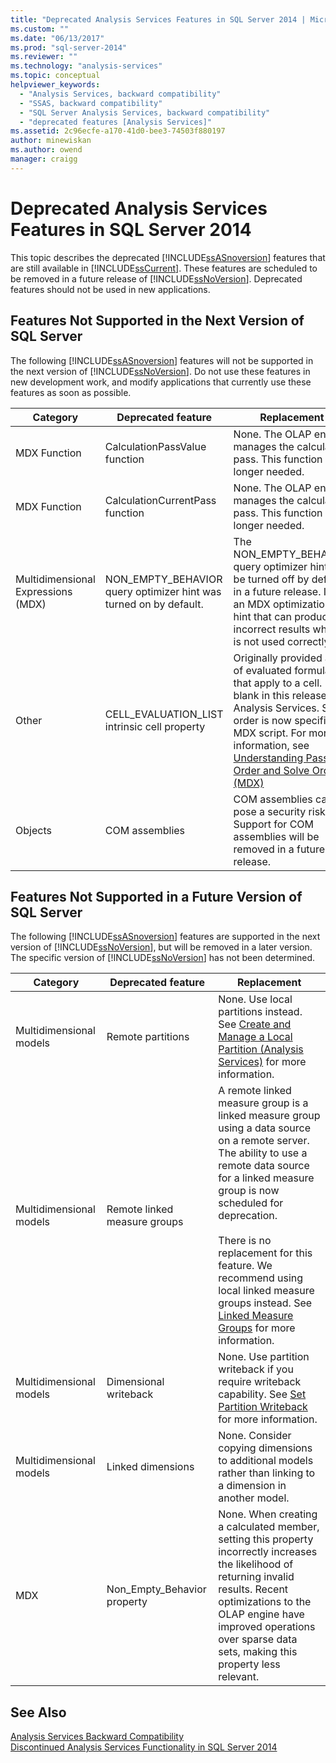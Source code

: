 ```yaml
---
title: "Deprecated Analysis Services Features in SQL Server 2014 | Microsoft Docs"
ms.custom: ""
ms.date: "06/13/2017"
ms.prod: "sql-server-2014"
ms.reviewer: ""
ms.technology: "analysis-services"
ms.topic: conceptual
helpviewer_keywords: 
  - "Analysis Services, backward compatibility"
  - "SSAS, backward compatibility"
  - "SQL Server Analysis Services, backward compatibility"
  - "deprecated features [Analysis Services]"
ms.assetid: 2c96ecfe-a170-41d0-bee3-74503f880197
author: minewiskan
ms.author: owend
manager: craigg
---
```

# Deprecated Analysis Services Features in SQL Server 2014
  This topic describes the deprecated [!INCLUDE[ssASnoversion](../includes/ssasnoversion-md.md)] features that are still available in [!INCLUDE[ssCurrent](../includes/sscurrent-md.md)]. These features are scheduled to be removed in a future release of [!INCLUDE[ssNoVersion](../includes/ssnoversion-md.md)]. Deprecated features should not be used in new applications.  
  
## Features Not Supported in the Next Version of SQL Server  
 The following [!INCLUDE[ssASnoversion](../includes/ssasnoversion-md.md)] features will not be supported in the next version of [!INCLUDE[ssNoVersion](../includes/ssnoversion-md.md)]. Do not use these features in new development work, and modify applications that currently use these features as soon as possible.  
  
|Category|Deprecated feature|Replacement|  
|--------------|------------------------|-----------------|  
|MDX Function|CalculationPassValue function|None. The OLAP engine manages the calculation pass. This function is no longer needed.|  
|MDX Function|CalculationCurrentPass function|None. The OLAP engine manages the calculation pass. This function is no longer needed.|  
|Multidimensional Expressions (MDX)|NON_EMPTY_BEHAVIOR query optimizer hint was turned on by default.|The NON_EMPTY_BEHAVIOR query optimizer hint will be turned off by default in a future release. It is an MDX optimization hint that can produce incorrect results when it is not used correctly.|  
|Other|CELL_EVALUATION_LIST intrinsic cell property|Originally provided a list of evaluated formulas that apply to a cell. It is blank in this release of Analysis Services.  Solve order is now specified in MDX script. For more information, see [Understanding Pass Order and Solve Order &#40;MDX&#41;](multidimensional-models/mdx/mdx-data-manipulation-understanding-pass-order-and-solve-order.md)|  
|Objects|COM assemblies|COM assemblies can pose a security risk. Support for COM assemblies will be removed in a future release.|  
  
## Features Not Supported in a Future Version of SQL Server  
 The following [!INCLUDE[ssASnoversion](../includes/ssasnoversion-md.md)] features are supported in the next version of [!INCLUDE[ssNoVersion](../includes/ssnoversion-md.md)], but will be removed in a later version. The specific version of [!INCLUDE[ssNoVersion](../includes/ssnoversion-md.md)] has not been determined.  
  
|Category|Deprecated feature|Replacement|  
|--------------|------------------------|-----------------|  
|Multidimensional models|Remote partitions|None. Use local partitions instead. See [Create and Manage a Local Partition &#40;Analysis Services&#41;](multidimensional-models/create-and-manage-a-local-partition-analysis-services.md) for more information.|  
|Multidimensional models|Remote linked measure groups|A remote linked measure group is a linked measure group using a data source on a remote server. The ability to use a remote data source for a linked measure group is now scheduled for deprecation.<br /><br /> There is no replacement for this feature. We recommend using local linked measure groups instead. See [Linked Measure Groups](multidimensional-models/linked-measure-groups.md) for more information.|  
|Multidimensional models|Dimensional writeback|None. Use partition writeback if you require writeback capability. See [Set Partition Writeback](multidimensional-models/set-partition-writeback.md) for more information.|  
|Multidimensional models|Linked dimensions|None. Consider copying dimensions to additional models rather than linking to a dimension in another model.|  
|MDX|Non_Empty_Behavior property|None. When creating a calculated member, setting this property incorrectly increases the likelihood of returning invalid results. Recent optimizations to the OLAP engine have improved operations over sparse data sets, making this property less relevant.|  
  
## See Also  
 [Analysis Services Backward Compatibility](analysis-services-backward-compatibility.md)   
 [Discontinued Analysis Services Functionality in SQL Server 2014](discontinued-analysis-services-functionality-in-sql-server-2014.md)  
  
  
